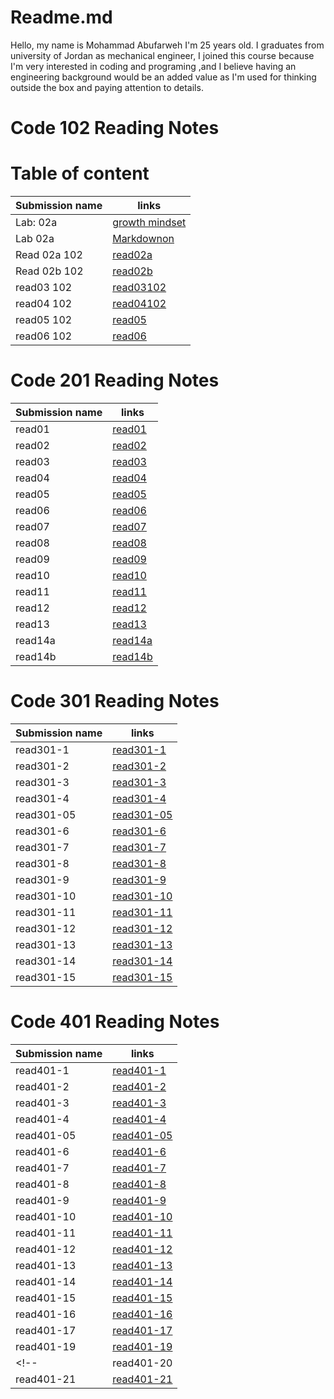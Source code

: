 # Readme.md

Hello, my name is Mohammad Abufarweh I'm 25 years old.
I graduates from university of Jordan as mechanical engineer, I joined this
course because I'm very interested in coding and programing ,and I believe having an engineering background would be an added value as I'm used for thinking outside the box and paying attention to details.



# Code 102 Reading Notes

# Table of content


| Submission name        | links |
| ----------- | ----------- |
| Lab: 02a  | [growth mindset](https://mohammadabufarweh.github.io/reading-notes/growthmindset/) |
| Lab 02a   | [Markdownon](https://mohammadabufarweh.github.io/reading-notes/MarkdownonGitHub)  |
| Read 02a 102  | [read02a](https://mohammadabufarweh.github.io/reading-notes/read02a102)   |
|Read 02b 102      |      [read02b](https://mohammadabufarweh.github.io/reading-notes/read02b102)  |
| read03 102     | [read03102](https://mohammadabufarweh.github.io/read03/)       |
| read04 102 | [read04102](https://mohammadabufarweh.github.io/read04/)        |
| read05 102   | [read05](https://mohammadabufarweh.github.io/read05/)       |
| read06 102 |[read06](https://mohammadabufarweh.github.io/read06/)        |



# Code 201 Reading Notes



| Submission name      | links |
| ----------- | ----------- |
| read01     | [read01](https://mohammadabufarweh.github.io/reading-notes/read01)       |
| read02   | [read02](https://mohammadabufarweh.github.io/reading-notes/read02)        |
| read03     | [read03](https://mohammadabufarweh.github.io/reading-notes/read03)       |
| read04   | [read04](https://mohammadabufarweh.github.io/reading-notes/read04)        |
| read05     | [read05](https://mohammadabufarweh.github.io/reading-notes/read05)       |
| read06   |[read06](https://mohammadabufarweh.github.io/reading-notes/read06)        |
| read07     | [read07](https://mohammadabufarweh.github.io/reading-notes/read07)       |
| read08   | [read08](https://mohammadabufarweh.github.io/reading-notes/read08)        |
| read09     | [read09](https://mohammadabufarweh.github.io/reading-notes/read09)       |
| read10   | [read10](https://mohammadabufarweh.github.io/reading-notes/read10)        |
| read11     | [read11](https://mohammadabufarweh.github.io/reading-notes/read11)      |
| read12   | [read12](https://mohammadabufarweh.github.io/reading-notes/read12)        |
| read13     | [read13](https://mohammadabufarweh.github.io/reading-notes/read13)       |
| read14a   | [read14a](https://mohammadabufarweh.github.io/reading-notes/read14a)        |
| read14b     | [read14b](https://mohammadabufarweh.github.io/reading-notes/read14b)       |





# Code 301 Reading Notes



| Submission name      | links |
| ----------- | ----------- |
| read301-1     | [read301-1](https://mohammadabufarweh.github.io/reading-notes/read301-1)       |
| read301-2   | [read301-2](https://mohammadabufarweh.github.io/reading-notes/read301-2)        |
| read301-3     | [read301-3](https://mohammadabufarweh.github.io/reading-notes/read301-3)       |
| read301-4   | [read301-4](https://mohammadabufarweh.github.io/reading-notes/read301-4)        |
| read301-05     | [read301-05](https://mohammadabufarweh.github.io/reading-notes/read301-05)       |
| read301-6   |[read301-6](https://mohammadabufarweh.github.io/reading-notes/read301-6)        |
| read301-7     | [read301-7](https://mohammadabufarweh.github.io/reading-notes/read301-7)       |
| read301-8   | [read301-8](https://mohammadabufarweh.github.io/reading-notes/read301-8)        |
| read301-9     | [read301-9](https://mohammadabufarweh.github.io/reading-notes/read301-9)       |
| read301-10   | [read301-10](https://mohammadabufarweh.github.io/reading-notes/read301-10)        |
| read301-11     | [read301-11](https://mohammadabufarweh.github.io/reading-notes/read301-11)      |
| read301-12   | [read301-12](https://mohammadabufarweh.github.io/reading-notes/read301-12)        |
| read301-13     | [read301-13](https://mohammadabufarweh.github.io/reading-notes/read301-13)       |
| read301-14   | [read301-14](https://mohammadabufarweh.github.io/reading-notes/read301-14)        |
| read301-15     | [read301-15](https://mohammadabufarweh.github.io/reading-notes/read301-15)       |



# Code 401 Reading Notes


| Submission name      | links |
| ----------- | ----------- |
| read401-1     | [read401-1](https://mohammadabufarweh.github.io/reading-notes/read401-1)       |
| read401-2   | [read401-2](https://mohammadabufarweh.github.io/reading-notes/read401-2)        |
| read401-3     | [read401-3](https://mohammadabufarweh.github.io/reading-notes/read401-3)       |
| read401-4   | [read401-4](https://mohammadabufarweh.github.io/reading-notes/read401-4)        |
| read401-05     | [read401-05](https://mohammadabufarweh.github.io/reading-notes/read401-05)       |
| read401-6   |[read401-6](https://mohammadabufarweh.github.io/reading-notes/read401-6)        |
| read401-7     | [read401-7](https://mohammadabufarweh.github.io/reading-notes/read401-7)       |
| read401-8   | [read401-8](https://mohammadabufarweh.github.io/reading-notes/read401-8)        |
| read401-9     | [read401-9](https://mohammadabufarweh.github.io/reading-notes/read401-9)       |
| read401-10   | [read401-10](https://mohammadabufarweh.github.io/reading-notes/read401-10)        |
| read401-11     | [read401-11](https://mohammadabufarweh.github.io/reading-notes/read401-11)      |
| read401-12   | [read401-12](https://mohammadabufarweh.github.io/reading-notes/read401-12)        |
| read401-13     | [read401-13](https://mohammadabufarweh.github.io/reading-notes/read401-13)       |
| read401-14   | [read401-14](https://mohammadabufarweh.github.io/reading-notes/read401-14)        |
| read401-15     | [read401-15](https://mohammadabufarweh.github.io/reading-notes/read401-15)       |
| read401-16   | [read401-16](https://mohammadabufarweh.github.io/reading-notes/read401-16)        |
| read401-17     | [read401-17](https://mohammadabufarweh.github.io/reading-notes/read401-17)      |
| read401-19     | [read401-19](https://mohammadabufarweh.github.io/reading-notes/read401-19)       |
<!-- | read401-20    | [read401-20](https://mohammadabufarweh.github.io/reading-notes/read401-20)        |
| read401-21     | [read401-21](https://mohammadabufarweh.github.io/reading-notes/read401-21)       | -->